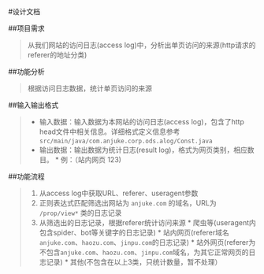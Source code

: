#设计文档

##项目需求
> 从我们网站的访问日志(access log)中，分析出单页访问的来源(http请求的referer的地址分类)

##功能分析
> 根据访问日志数据，统计单页访问的来源

##输入输出格式
> * 输入数据：输入数据为本网站的访问日志(access log)，包含了http head文件中相关信息。详细格式定义信息参考`src/main/java/com.anjuke.corp.ods.alog/Const.java`
> * 输出数据：输出数据为统计日志(result log)，格式为网页类别，相应数目。
     * 例：（站内网页  123)

##功能流程
> 1. 从access log中获取URL、referer、useragent参数
> 2. 正则表达式匹配筛选出网站为 `anjuke.com` 的域名，URL为 `/prop/view*` 类的日志记录
> 3. 从筛选出的日志记录，根据referer统计访问来源
     * 爬虫等(useragent内包含spider、bot等关键字的日志记录)
     * 站内网页(referer域名`anjuke.com`、`haozu.com`、`jinpu.com`的日志记录)
     * 站外网页(referer为不包含`anjuke.com`、`haozu.com`、`jinpu.com`域名，为其它正常网页的日志记录)
     * 其他(不包含在以上3类，只统计数量，暂不处理）
